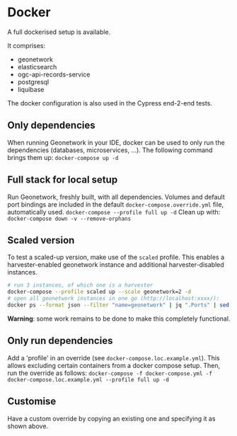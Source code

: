 # Docker

A full dockerised setup is available. 

It comprises:
- geonetwork
- elasticsearch
- ogc-api-records-service
- postgresql
- liquibase

The docker configuration is also used in the Cypress end-2-end tests. 

## Only dependencies
When running Geonetwork in your IDE, docker can be used to only run the dependencies (databases, microservices, ...).
The following command brings them up:
`docker-compose up -d`

## Full stack for local setup
Run Geonetwork, freshly built, with all dependencies. Volumes and default port bindings are included in the default `docker-compose.override.yml` file, automatically used.
`docker-compose --profile full up -d` 
Clean up with:
`docker-compose down -v --remove-orphans`

## Scaled version
To test a scaled-up version, make use of the `scaled` profile. This enables a harvester-enabled geonetwork instance and
additional harvester-disabled instances.

```bash
# run 3 instances, of which one is a harvester
docker-compose --profile scaled up --scale geonetwork=2 -d
# open all geonetwork instances in one go (http://localhost:xxxx/):
docker ps --format json --filter "name=geonetwork" | jq ".Ports" | sed -E "s/.*:([0-9]{4})->.*/http:\/\/localhost:\1/" | while read -r url; do xdg-open "$url"; done
```

**Warning**: some work remains to be done to make this completely functional.

## Only run dependencies
Add a 'profile' in an override (see `docker-compose.loc.example.yml`). This allows excluding certain containers from a 
docker compose setup. Then, run the override as follows:
`docker-compose -f docker-compose.yml -f docker-compose.loc.example.yml --profile full up -d`

## Customise
Have a custom override by copying an existing one and specifying it as shown above.
